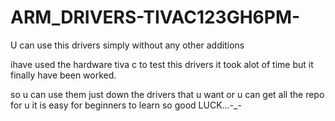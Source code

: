 # ARM_DRIVERS-TIVAC123GH6PM-
U can use this drivers simply without any other additions 

ihave used the hardware tiva c to test this drivers it took alot of time but it finally have been worked.

so u can use them just down the drivers that u want  or u can get all the repo for u it is easy for beginners to learn so good LUCK...-_-
